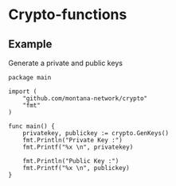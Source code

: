 # Crypto-functions

## Example

Generate a private and public keys

```
package main

import (
    "github.com/montana-network/crypto"
    "fmt"
)

func main() {
    privatekey, publickey := crypto.GenKeys()
    fmt.Println("Private Key :")
    fmt.Printf("%x \n", privatekey)

    fmt.Println("Public Key :")
    fmt.Printf("%x \n", publickey)
}

```
